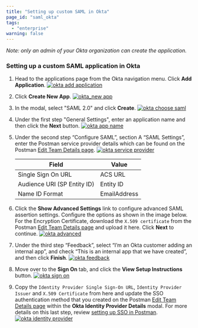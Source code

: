 ```yaml
---
title: "Setting up custom SAML in Okta"
page_id: "saml_okta"
tags: 
  - "enterprise"
warning: false
---
```


*Note: only an admin of your Okta organization can create the application.*

### Setting up a custom SAML application in Okta

1.   Head to the applications page from the Okta navigation menu. Click **Add Application**.
     [![okta add application](https://s3.amazonaws.com/postman-static-getpostman-com/postman-docs/okta_add_app.png)](https://s3.amazonaws.com/postman-static-getpostman-com/postman-docs/okta_add_app.png)  

2.   Click **Create New App**.
     [![okta_new app](https://s3.amazonaws.com/postman-static-getpostman-com/postman-docs/okta_create_new.png)](https://s3.amazonaws.com/postman-static-getpostman-com/postman-docs/okta_create_new.png)

3.   In the modal, select "SAML 2.0" and click **Create**.
     [![okta choose saml](https://s3.amazonaws.com/postman-static-getpostman-com/postman-docs/okta_choose_saml.png)](https://s3.amazonaws.com/postman-static-getpostman-com/postman-docs/okta_choose_saml.png)

4.   Under the first step "General Settings", enter an application name and then click the **Next** button.
     [![okta app name](https://s3.amazonaws.com/postman-static-getpostman-com/postman-docs/okta_app_name.png)](https://s3.amazonaws.com/postman-static-getpostman-com/postman-docs/okta_app_name.png)

5.   Under the second step “Configure SAML”, section A “SAML Settings”, enter the Postman service provider details which can be found on the Postman [Edit Team Details page]({{site.pm.gs}}/dashboard/teams/edit). 
     [![okta service provider](https://s3.amazonaws.com/postman-static-getpostman-com/postman-docs/okta_service_provider.png)](https://s3.amazonaws.com/postman-static-getpostman-com/postman-docs/okta_service_provider.png)

     | **Field** | **Value** |
     | --- | --- |
     | Single Sign On URL | ACS URL |
     | Audience URI (SP Entity ID) | Entity ID |
     | Name ID Format | EmailAddress |
 
6.   Click the **Show Advanced Settings** link to configure advanced SAML assertion settings. Configure the options as shown in the image below. For the Encryption Certificate, download the `X.509 certificate` from the Postman [Edit Team Details page]({{site.pm.gs}}/dashboard/teams/edit) and upload it here. Click **Next** to continue.
     [![okta advanced](https://s3.amazonaws.com/postman-static-getpostman-com/postman-docs/okta_advanced.png)](https://s3.amazonaws.com/postman-static-getpostman-com/postman-docs/okta_advanced.png)
  
7.   Under the third step “Feedback”, select “I’m an Okta customer adding an internal app”, and check “This is an internal app that we have created”, and then click **Finish**.
     [![okta feedback](https://s3.amazonaws.com/postman-static-getpostman-com/postman-docs/okta_feedback.png)](https://s3.amazonaws.com/postman-static-getpostman-com/postman-docs/okta_feedback.png)
  
8.   Move over to the **Sign On** tab, and click the **View Setup Instructions** button.
     [![okta sign on](https://s3.amazonaws.com/postman-static-getpostman-com/postman-docs/okta_sign_on.png)](https://s3.amazonaws.com/postman-static-getpostman-com/postman-docs/okta_sign_on.png)
  
9.   Copy the `Identity Provider Single Sign-On URL`, `Identity Provider Issuer` and `X.509 Certificate` from here and update the SSO authentication method that you created on the Postman [Edit Team Details page]({{site.pm.gs}}/dashboard/teams/edit) within the **Okta Identity Provider Details** modal. For more details on this last step, review [setting up SSO in Postman](/docs/enterprise/sso/admin_sso). 
     [![okta identity provider](https://s3.amazonaws.com/postman-static-getpostman-com/postman-docs/okta_identity_provider.png)](https://s3.amazonaws.com/postman-static-getpostman-com/postman-docs/okta_identity_provider.png)

